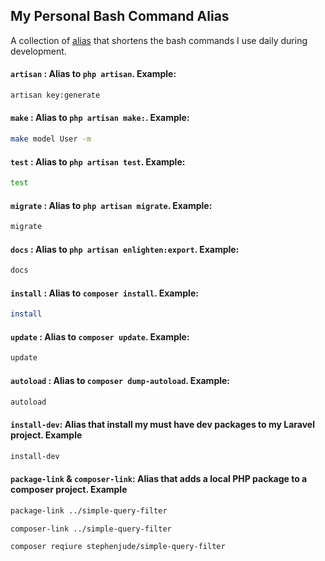 ## My Personal Bash  Command Alias
A collection of [alias](https://github.com/stephenjude/personal_bash_profile/blob/main/.bash_profile) that shortens the bash commands I use daily during development.


#### `artisan` : Alias to `php artisan`. Example:
```bash
artisan key:generate
```

#### `make` : Alias to `php artisan make:`. Example:
```bash
make model User -m 
```

#### `test` : Alias to `php artisan test`. Example:
```bash
test 
```

#### `migrate` : Alias to `php artisan migrate`. Example:
```bash
migrate
```

#### `docs` : Alias to `php artisan enlighten:export`. Example:
```bash
docs 
```

#### `install` : Alias to `composer install`. Example:
```bash
install 
```

#### `update` : Alias to `composer update`. Example:
```bash
update 
```

#### `autoload` : Alias to `composer dump-autoload`. Example:
```bash
autoload 
```

####  `install-dev`: Alias that install my must have dev packages to my Laravel project. Example

```bash
install-dev
```


#### `package-link` & `composer-link`: Alias that adds a local PHP package to a composer project. Example

```bash
package-link ../simple-query-filter
```

```bash
composer-link ../simple-query-filter
```

```bash
composer reqiure stephenjude/simple-query-filter
```
